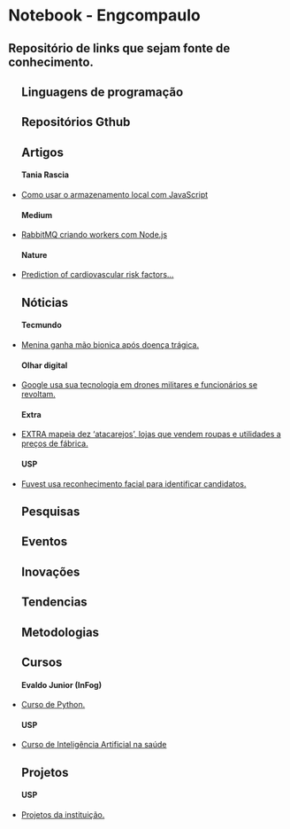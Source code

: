 # Notebook - Engcompaulo

<h2><a ></a>Repositório de links que sejam fonte de conhecimento.</h2>
<ul>
<h2>Linguagens de programação</h2>
<h3></h3>
<h2>Repositórios Gthub</h2>
<h3></h3>
<h2>Artigos</h2>
<h4>Tania Rascia</h4> <li><a href="https://www.taniarascia.com/how-to-use-local-storage-with-javascript/">Como usar o armazenamento local com JavaScript</a></li>
<h4>Medium</h4> <li><a href="https://medium.com/@programadriano/rabbitmq-criando-workers-com-node-js-268b40da7789">RabbitMQ criando workers com Node.js</a></li>
<h4>Nature</h4> <li><a href="https://www.nature.com/articles/s41551-018-0195-0.epdf?referrer_access_token=o4N4Dn6D8MCdHMaEPcJRSdRgN0jAjWel9jnR3ZoTv0OMsbBDq-7d5VZef-dAA8S42ksrZ1yBZ3WBQt5pZ416cy7NQGq1FbJJy0uOTxIoC3CU8nn8fmT-RTRVz8SQRPFLm0cYdoImE_dKVIAFZ7b8nkt2psCXq84UXbc6hD3LdmhhYeg_IXJ76pHskPiwglJrfb2pbHKNRbxLRTEINRQEArNZz-Zp76__1cHbFgJzp1Hxs44GWqePax0dzHwZP5vflsjDWMlFlQAW3YRqWEnHOSFAkIkCqVuddKEPs6pfrKlyeodESH9cFe_o51miGbr0&tracking_referrer=www.theverge.com">Prediction of cardiovascular risk factors...</a></li>
<h2>Nóticias</h2>
<h4>Tecmundo</h4> <li><a href="https://www.tecmundo.com.br/ciencia/127945-menina-ganha-mao-bionica-doenca-tragica.htm">Menina ganha mão bionica após doença trágica.</a></li>
<h4>Olhar digital</h4> <li><a href="https://www.tecmundo.com.br/ciencia/127945-menina-ganha-mao-bionica-doenca-tragica.htm">Google usa sua tecnologia em drones militares e funcionários se revoltam.</a></li>
<h4>Extra</h4> <li><a href="https://extra.globo.com/noticias/economia/extra-mapeia-dez-atacarejos-lojas-que-vendem-roupas-utilidades-precos-de-fabrica-12104198.html">EXTRA mapeia dez ‘atacarejos’, lojas que vendem roupas e utilidades a preços de fábrica.</a></li>
<h4>USP</h4> <li><a href="https://jornal.usp.br/universidade/ingresso/fuvest-usa-reconhecimento-facial-para-identificar-candidatos/">Fuvest usa reconhecimento facial para identificar candidatos.</a></li>
<h2>Pesquisas</h2>
<h3></h3>
<h2>Eventos</h2>
<h3></h3>
<h2>Inovações</h2>
<h3></h3>
<h2>Tendencias</h2>
<h3></h3>
<h2>Metodologias</h2>
<h3></h3>
<h2>Cursos</h2>
<h4>Evaldo Junior (InFog)</h4> <li><a href="http://blog.evaldojunior.com.br/aulas-de-python.html">Curso de Python.</a></li>
<h4>USP</h4> <li><a href="https://jornal-usp-br.cdn.ampproject.org/c/s/jornal.usp.br/ciencias/usp-lanca-curso-on-line-gratuito-sobre-inteligencia-artificial-na-saude/?amp">Curso de Inteligência Artificial na saúde</a></li>
<h2>Projetos</h2>
<h4>USP</h4> <li><a href="https://www5.usp.br/tag/projetos-2/">Projetos da instituição.</a></li>

<!-- <li><a href="">exemplo</a></li>
<li><a href="">exemplo</a></li>
<h4>Fonte</h4> <li><a href="">Nome do link</a></li>
 -->
</ul>



